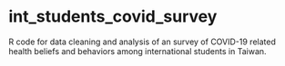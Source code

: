 # int_students_covid_survey
R code for data cleaning and analysis of an survey of COVID-19 related health beliefs and behaviors among international students in Taiwan. 

<img scr="https://github.com/Russell-Shean/int_students_covid_survey/raw/main/figures/responseplot1.png">
